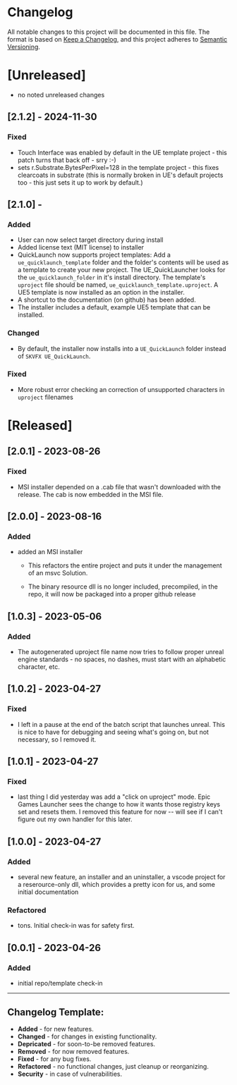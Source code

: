 Changelog
=========
All notable changes to this project will be documented in this file.
The format is based on [Keep a Changelog](https://keepachangelog.com/en/1.0.0/), and this project 
adheres to  [Semantic Versioning](https://semver.org/spec/v2.0.0.html).

[Unreleased]
============
- no noted unreleased changes

[2.1.2] - 2024-11-30
------------
### Fixed
- Touch Interface was enabled by default in the UE template project - this patch turns that back off - srry :-)
- sets r.Substrate.BytesPerPixel=128 in the template project - this fixes clearcoats in substrate (this is normally broken in 
  UE's default projects too - this just sets it up to work by default.)

[2.1.0] - 
------------
### Added
- User can now select target directory during install
- Added license text (MIT license) to installer
- QuickLaunch now supports project templates:  Add a
`ue_quicklaunch_template` folder and the folder's contents will be used
as a template to create your new project.  The UE_QuickLauncher looks for
the `ue_quicklaunch_folder` in it's install directory.  The template's
`uproject` file should be named, `ue_quicklaunch_template.uproject`. A
UE5 template is now installed as an option in the installer.
- A shortcut to the documentation (on github) has been added.
- The installer includes a default, example UE5 template that can be
installed.
### Changed
- By default, the installer now installs into a `UE_QuickLaunch` folder
instead of `SKVFX UE_QuickLaunch`.
### Fixed
- More robust error checking an correction of unsupported characters in
`uproject` filenames

[Released]
============

[2.0.1] - 2023-08-26
------------
### Fixed
- MSI installer depended on a .cab file that wasn't downloaded with
the release.  The cab is now embedded in the MSI file.

[2.0.0] - 2023-08-16
------------
### Added
- added an MSI installer

  - This refactors the entire project and puts it under the management
  of an msvc Solution.  

  - The binary resource dll is no longer included, precompiled, in the
  repo, it will now be packaged into a proper github release

[1.0.3] - 2023-05-06
------------
### Added
- The autogenerated uproject file name now tries to follow proper unreal
engine standards - no spaces, no dashes, must start with an alphabetic
character, etc.

[1.0.2] - 2023-04-27
------------
### Fixed
- I left in a pause at the end of the batch script that launches unreal.
This is nice to have for debugging and seeing what's going on, but not
necessary, so I removed it.

[1.0.1] - 2023-04-27
------------
### Fixed
- last thing I did yesterday was add a "click on uproject" mode.
Epic Games Launcher sees the change
to how it wants those registry keys set and resets them.  I removed
this feature for now -- will see if I can't figure out my own handler
for this later.

[1.0.0] - 2023-04-27
------------
### Added
- several new feature, an installer and an uninstaller, a vscode project
for a reserource-only dll, which provides a pretty icon for us, and some
initial documentation
### Refactored
- tons.  Initial check-in was for safety first.

[0.0.1] - 2023-04-26
------------
### Added
- initial repo/template check-in

-----------------------------------------------------------------------------

Changelog Template:
------------

- **Added** - for new features.
- **Changed** - for changes in existing functionality.
- **Depricated** - for soon-to-be removed features.
- **Removed** - for now removed features.
- **Fixed** - for any bug fixes.
- **Refactored** - no functional changes, just cleanup or reorganizing.
- **Security** - in case of vulnerabilities.
